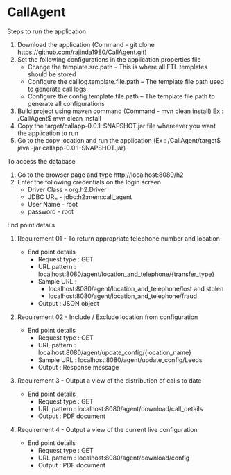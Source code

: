 # CallAgent

Steps to run the application

1. Download the application (Command - git clone https://github.com/rajinda1980/CallAgent.git)
2. Set the following configurations in the application.properties file
    - Change the template.src.path - This is where all FTL templates should be stored
    - Configure the calllog.template.file.path – The template file path used to generate call logs
    - Configure the config.template.file.path – The template file path to generate all configurations
3. Build project using maven command (Command - mvn clean install) Ex : /CallAgent$ mvn clean install
4. Copy the target/callapp-0.0.1-SNAPSHOT.jar file whereever you want the application to run
5. Go to the copy location and run the application (Ex : /CallAgent/target$ java -jar callapp-0.0.1-SNAPSHOT.jar)


To access the database

1. Go to the browser page and type http://localhost:8080/h2
2. Enter the following credentials on the login screen
    - Driver Class - org.h2.Driver
    - JDBC URL - jdbc:h2:mem:call_agent
    - User Name - root
    - password - root
    

End point details

1. Requirement 01 - To return appropriate telephone number and location
   * End point details
       - Request type : GET
       - URL pattern : localhost:8080/agent/location_and_telephone/{transfer_type}
       - Sample URL : 
            - localhost:8080/agent/location_and_telephone/lost and stolen
            - localhost:8080/agent/location_and_telephone/fraud
       - Output : JSON object

2. Requirement 02 - Include / Exclude location from configuration
   * End point details
       - Request type : GET
       - URL pattern : localhost:8080/agent/update_config/{location_name}
       - Sample URL : localhost:8080/agent/update_config/Leeds
       - Output : Response message
       
3. Requirement 3 - Output a view of the distribution of calls to date
   * End point details
       - Request type : GET
       - URL pattern : localhost:8080/agent/download/call_details
       - Output : PDF document
       
4. Requirement 4 - Output a view of the current live configuration
   * End point details
       - Request type : GET
       - URL pattern : localhost:8080/agent/download/config
       - Output : PDF document
